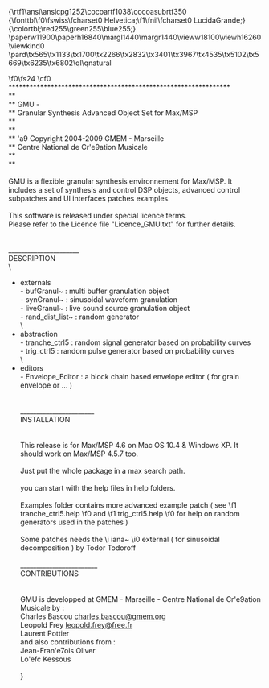 {\rtf1\ansi\ansicpg1252\cocoartf1038\cocoasubrtf350
{\fonttbl\f0\fswiss\fcharset0 Helvetica;\f1\fnil\fcharset0 LucidaGrande;}
{\colortbl;\red255\green255\blue255;}
\paperw11900\paperh16840\margl1440\margr1440\vieww18100\viewh16260\viewkind0
\pard\tx565\tx1133\tx1700\tx2266\tx2832\tx3401\tx3967\tx4535\tx5102\tx5669\tx6235\tx6802\ql\qnatural

\f0\fs24 \cf0 ***************************************************************\
**\
**	GMU - \
**	Granular Synthesis Advanced Object Set for Max/MSP\
**\
**\
**	\'a9 Copyright 2004-2009 GMEM - Marseille\
**			Centre National de Cr\'e9ation Musicale \
**\
**			\
\
GMU is a flexible granular synthesis environnement for Max/MSP. It includes a set of synthesis and control DSP objects, advanced control subpatches and UI interfaces patches examples.\
\
This software is released under special licence terms.\
Please refer to the Licence file "Licence_GMU.txt" for further details.\
\
\
______________________\
  DESCRIPTION\
\
- externals 			\
		- bufGranul~ 		: multi buffer granulation object\
		- synGranul~ 		: sinusoidal waveform granulation\
		- liveGranul~		: live sound source granulation object\
		- rand_dist_list~ 	: random generator\
\
- abstraction 				\
		- tranche_ctrl5 		: random signal generator based on probability curves\
		- trig_ctrl5			: random pulse generator based on probability curves\
\
- editors					\
		- Envelope_Editor	: a block chain based envelope editor ( for grain envelope or ... )\
			\
\
_______________________\
  INSTALLATION  \
\
\
This release is for Max/MSP 4.6 on Mac OS 10.4 & Windows XP. It should work on Max/MSP 4.5.7 too.\
\
Just put the whole package in a max search path.\
\
you can start with the help files in help folders.\
\
Examples folder contains more advanced example patch ( see 
\f1 tranche_ctrl5.help 
\f0 and
\f1  trig_ctrl5.help 
\f0 for help on random generators used in the patches ) \
\
Some patches needs the 
\i iana~ 
\i0 external ( for sinusoidal decomposition ) by Todor Todoroff\
\
________________________\
 CONTRIBUTIONS\
\
\
GMU is developped at GMEM - Marseille - Centre National de Cr\'e9ation Musicale by :\
	Charles Bascou		charles.bascou@gmem.org\
	Leopold Frey			leopold.frey@free.fr\
	Laurent Pottier\
and also contributions from :\
	Jean-Fran\'e7ois Oliver\
	Lo\'efc Kessous\
\
}